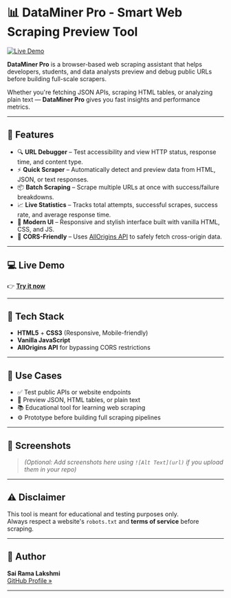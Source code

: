 # 📊 DataMiner Pro - Smart Web Scraping Preview Tool

[![Live Demo](https://img.shields.io/badge/Live-Demo-2ecc71?style=for-the-badge)](https://sairamalakshmi.github.io/Dataminer/)

**DataMiner Pro** is a browser-based web scraping assistant that helps developers, students, and data analysts preview and debug public URLs before building full-scale scrapers.

Whether you're fetching JSON APIs, scraping HTML tables, or analyzing plain text — **DataMiner Pro** gives you fast insights and performance metrics.

---

## 🚀 Features

- 🔍 **URL Debugger** – Test accessibility and view HTTP status, response time, and content type.
- ⚡ **Quick Scraper** – Automatically detect and preview data from HTML, JSON, or text responses.
- 📦 **Batch Scraping** – Scrape multiple URLs at once with success/failure breakdowns.
- 📈 **Live Statistics** – Tracks total attempts, successful scrapes, success rate, and average response time.
- 🎨 **Modern UI** – Responsive and stylish interface built with vanilla HTML, CSS, and JS.
- 🔐 **CORS-Friendly** – Uses [AllOrigins API](https://allorigins.win) to safely fetch cross-origin data.

---

## 💻 Live Demo

👉 [**Try it now**](https://sairamalakshmi.github.io/Dataminer/)

---

## 📁 Tech Stack

- **HTML5** + **CSS3** (Responsive, Mobile-friendly)
- **Vanilla JavaScript**
- **AllOrigins API** for bypassing CORS restrictions

---

## 🧪 Use Cases

- ✅ Test public APIs or website endpoints
- 📄 Preview JSON, HTML tables, or plain text
- 📚 Educational tool for learning web scraping
- ⚙️ Prototype before building full scraping pipelines

---

## 📸 Screenshots

> *(Optional: Add screenshots here using `![Alt Text](url)` if you upload them in your repo)*

---

## ⚠️ Disclaimer

This tool is meant for educational and testing purposes only.  
Always respect a website's `robots.txt` and **terms of service** before scraping.

---

## 📌 Author

**Sai Rama Lakshmi**  
[GitHub Profile »](https://github.com/sairamalakshmi)

---

